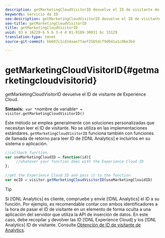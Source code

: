 ```yaml
---
description: getMarketingCloudVisitorID devuelve el ID de visitante de Experience Cloud.
keywords: Servicio de ID
seo-description: getMarketingCloudVisitorID devuelve el ID de visitante de Experience Cloud.
seo-title: getMarketingCloudVisitorID
title: getMarketingCloudVisitorID
uuid: 93 e 16220-b 5 b 3-4 d 81-9189-30031 bc 15129
translation-type: tm+mt
source-git-commit: bb687c1cd14aae7faef2565dcf9d041a1c06e3bd

---
```



# getMarketingCloudVisitorID{#getmarketingcloudvisitorid}

getMarketingCloudVisitorID devuelve el ID de visitante de Experience Cloud.

**Sintaxis:**` var *`nombre de variable`* = visitor.getMarketingCloudVisitorID()`

Este método se emplea generalmente con soluciones personalizadas que necesitan leer el ID de visitante. No se utiliza en las implementaciones estándares. `getMarketingCloudVisitorID` funciona también con funciones de llamada de retorno para leer ID de [!DNL Analytics] e incluirlos en su sistema o aplicación.

```js
//callback function 
var useMarketingCloudID = function(id){ 
     //whatever your function does with the Experience Cloud ID 
}; 
 
//get the Experience Cloud ID and pass it to the function 
var mcID = visitor.getMarketingCloudVisitorID(useMarketingClouidID)
```

>[!TIP]
>
>Si [!DNL Analytics] es cliente, compruebe y envíe [!DNL Analytics] el ID a su función. Por ejemplo, es recomendable contar con ambos identificadores a la hora de pasar el ID de visitante en un elemento de forma oculta a una aplicación del servidor que utiliza la API de inserción de datos. En este caso, debe recopilar y devolver las ID [!DNL Experience Cloud] y los [!DNL Analytics] ID de visitante. Consulte [Obtención de ID de visitante de Analytics](../../mcvid-library/mcvid-get-set/mcvid-getanalyticsvisitorid.md).

